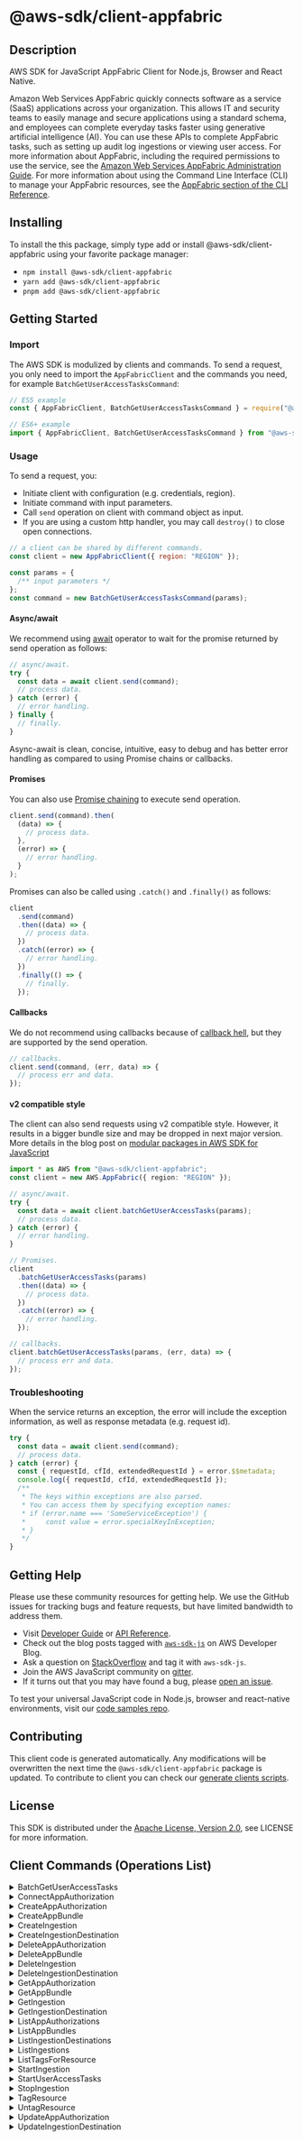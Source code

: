 <!-- generated file, do not edit directly -->

# @aws-sdk/client-appfabric

## Description

AWS SDK for JavaScript AppFabric Client for Node.js, Browser and React Native.

<p>Amazon Web Services AppFabric quickly connects software as a service (SaaS) applications across your
organization. This allows IT and security teams to easily manage and secure applications
using a standard schema, and employees can complete everyday tasks faster using generative
artificial intelligence (AI). You can use these APIs to complete AppFabric tasks, such as
setting up audit log ingestions or viewing user access. For more information about AppFabric,
including the required permissions to use the service, see the <a href="https://docs.aws.amazon.com/appfabric/latest/adminguide/">Amazon Web Services AppFabric Administration Guide</a>. For more
information about using the Command Line Interface (CLI) to manage your
AppFabric resources, see the <a href="https://docs.aws.amazon.com/cli/latest/reference/appfabric/index.html">AppFabric section of the CLI
Reference</a>.</p>

## Installing

To install the this package, simply type add or install @aws-sdk/client-appfabric
using your favorite package manager:

- `npm install @aws-sdk/client-appfabric`
- `yarn add @aws-sdk/client-appfabric`
- `pnpm add @aws-sdk/client-appfabric`

## Getting Started

### Import

The AWS SDK is modulized by clients and commands.
To send a request, you only need to import the `AppFabricClient` and
the commands you need, for example `BatchGetUserAccessTasksCommand`:

```js
// ES5 example
const { AppFabricClient, BatchGetUserAccessTasksCommand } = require("@aws-sdk/client-appfabric");
```

```ts
// ES6+ example
import { AppFabricClient, BatchGetUserAccessTasksCommand } from "@aws-sdk/client-appfabric";
```

### Usage

To send a request, you:

- Initiate client with configuration (e.g. credentials, region).
- Initiate command with input parameters.
- Call `send` operation on client with command object as input.
- If you are using a custom http handler, you may call `destroy()` to close open connections.

```js
// a client can be shared by different commands.
const client = new AppFabricClient({ region: "REGION" });

const params = {
  /** input parameters */
};
const command = new BatchGetUserAccessTasksCommand(params);
```

#### Async/await

We recommend using [await](https://developer.mozilla.org/en-US/docs/Web/JavaScript/Reference/Operators/await)
operator to wait for the promise returned by send operation as follows:

```js
// async/await.
try {
  const data = await client.send(command);
  // process data.
} catch (error) {
  // error handling.
} finally {
  // finally.
}
```

Async-await is clean, concise, intuitive, easy to debug and has better error handling
as compared to using Promise chains or callbacks.

#### Promises

You can also use [Promise chaining](https://developer.mozilla.org/en-US/docs/Web/JavaScript/Guide/Using_promises#chaining)
to execute send operation.

```js
client.send(command).then(
  (data) => {
    // process data.
  },
  (error) => {
    // error handling.
  }
);
```

Promises can also be called using `.catch()` and `.finally()` as follows:

```js
client
  .send(command)
  .then((data) => {
    // process data.
  })
  .catch((error) => {
    // error handling.
  })
  .finally(() => {
    // finally.
  });
```

#### Callbacks

We do not recommend using callbacks because of [callback hell](http://callbackhell.com/),
but they are supported by the send operation.

```js
// callbacks.
client.send(command, (err, data) => {
  // process err and data.
});
```

#### v2 compatible style

The client can also send requests using v2 compatible style.
However, it results in a bigger bundle size and may be dropped in next major version. More details in the blog post
on [modular packages in AWS SDK for JavaScript](https://aws.amazon.com/blogs/developer/modular-packages-in-aws-sdk-for-javascript/)

```ts
import * as AWS from "@aws-sdk/client-appfabric";
const client = new AWS.AppFabric({ region: "REGION" });

// async/await.
try {
  const data = await client.batchGetUserAccessTasks(params);
  // process data.
} catch (error) {
  // error handling.
}

// Promises.
client
  .batchGetUserAccessTasks(params)
  .then((data) => {
    // process data.
  })
  .catch((error) => {
    // error handling.
  });

// callbacks.
client.batchGetUserAccessTasks(params, (err, data) => {
  // process err and data.
});
```

### Troubleshooting

When the service returns an exception, the error will include the exception information,
as well as response metadata (e.g. request id).

```js
try {
  const data = await client.send(command);
  // process data.
} catch (error) {
  const { requestId, cfId, extendedRequestId } = error.$$metadata;
  console.log({ requestId, cfId, extendedRequestId });
  /**
   * The keys within exceptions are also parsed.
   * You can access them by specifying exception names:
   * if (error.name === 'SomeServiceException') {
   *     const value = error.specialKeyInException;
   * }
   */
}
```

## Getting Help

Please use these community resources for getting help.
We use the GitHub issues for tracking bugs and feature requests, but have limited bandwidth to address them.

- Visit [Developer Guide](https://docs.aws.amazon.com/sdk-for-javascript/v3/developer-guide/welcome.html)
  or [API Reference](https://docs.aws.amazon.com/AWSJavaScriptSDK/v3/latest/index.html).
- Check out the blog posts tagged with [`aws-sdk-js`](https://aws.amazon.com/blogs/developer/tag/aws-sdk-js/)
  on AWS Developer Blog.
- Ask a question on [StackOverflow](https://stackoverflow.com/questions/tagged/aws-sdk-js) and tag it with `aws-sdk-js`.
- Join the AWS JavaScript community on [gitter](https://gitter.im/aws/aws-sdk-js-v3).
- If it turns out that you may have found a bug, please [open an issue](https://github.com/aws/aws-sdk-js-v3/issues/new/choose).

To test your universal JavaScript code in Node.js, browser and react-native environments,
visit our [code samples repo](https://github.com/aws-samples/aws-sdk-js-tests).

## Contributing

This client code is generated automatically. Any modifications will be overwritten the next time the `@aws-sdk/client-appfabric` package is updated.
To contribute to client you can check our [generate clients scripts](https://github.com/aws/aws-sdk-js-v3/tree/main/scripts/generate-clients).

## License

This SDK is distributed under the
[Apache License, Version 2.0](http://www.apache.org/licenses/LICENSE-2.0),
see LICENSE for more information.

## Client Commands (Operations List)

<details>
<summary>
BatchGetUserAccessTasks
</summary>

[Command API Reference](https://docs.aws.amazon.com/AWSJavaScriptSDK/v3/latest/clients/client-appfabric/classes/batchgetuseraccesstaskscommand.html) / [Input](https://docs.aws.amazon.com/AWSJavaScriptSDK/v3/latest/clients/client-appfabric/interfaces/batchgetuseraccesstaskscommandinput.html) / [Output](https://docs.aws.amazon.com/AWSJavaScriptSDK/v3/latest/clients/client-appfabric/interfaces/batchgetuseraccesstaskscommandoutput.html)

</details>
<details>
<summary>
ConnectAppAuthorization
</summary>

[Command API Reference](https://docs.aws.amazon.com/AWSJavaScriptSDK/v3/latest/clients/client-appfabric/classes/connectappauthorizationcommand.html) / [Input](https://docs.aws.amazon.com/AWSJavaScriptSDK/v3/latest/clients/client-appfabric/interfaces/connectappauthorizationcommandinput.html) / [Output](https://docs.aws.amazon.com/AWSJavaScriptSDK/v3/latest/clients/client-appfabric/interfaces/connectappauthorizationcommandoutput.html)

</details>
<details>
<summary>
CreateAppAuthorization
</summary>

[Command API Reference](https://docs.aws.amazon.com/AWSJavaScriptSDK/v3/latest/clients/client-appfabric/classes/createappauthorizationcommand.html) / [Input](https://docs.aws.amazon.com/AWSJavaScriptSDK/v3/latest/clients/client-appfabric/interfaces/createappauthorizationcommandinput.html) / [Output](https://docs.aws.amazon.com/AWSJavaScriptSDK/v3/latest/clients/client-appfabric/interfaces/createappauthorizationcommandoutput.html)

</details>
<details>
<summary>
CreateAppBundle
</summary>

[Command API Reference](https://docs.aws.amazon.com/AWSJavaScriptSDK/v3/latest/clients/client-appfabric/classes/createappbundlecommand.html) / [Input](https://docs.aws.amazon.com/AWSJavaScriptSDK/v3/latest/clients/client-appfabric/interfaces/createappbundlecommandinput.html) / [Output](https://docs.aws.amazon.com/AWSJavaScriptSDK/v3/latest/clients/client-appfabric/interfaces/createappbundlecommandoutput.html)

</details>
<details>
<summary>
CreateIngestion
</summary>

[Command API Reference](https://docs.aws.amazon.com/AWSJavaScriptSDK/v3/latest/clients/client-appfabric/classes/createingestioncommand.html) / [Input](https://docs.aws.amazon.com/AWSJavaScriptSDK/v3/latest/clients/client-appfabric/interfaces/createingestioncommandinput.html) / [Output](https://docs.aws.amazon.com/AWSJavaScriptSDK/v3/latest/clients/client-appfabric/interfaces/createingestioncommandoutput.html)

</details>
<details>
<summary>
CreateIngestionDestination
</summary>

[Command API Reference](https://docs.aws.amazon.com/AWSJavaScriptSDK/v3/latest/clients/client-appfabric/classes/createingestiondestinationcommand.html) / [Input](https://docs.aws.amazon.com/AWSJavaScriptSDK/v3/latest/clients/client-appfabric/interfaces/createingestiondestinationcommandinput.html) / [Output](https://docs.aws.amazon.com/AWSJavaScriptSDK/v3/latest/clients/client-appfabric/interfaces/createingestiondestinationcommandoutput.html)

</details>
<details>
<summary>
DeleteAppAuthorization
</summary>

[Command API Reference](https://docs.aws.amazon.com/AWSJavaScriptSDK/v3/latest/clients/client-appfabric/classes/deleteappauthorizationcommand.html) / [Input](https://docs.aws.amazon.com/AWSJavaScriptSDK/v3/latest/clients/client-appfabric/interfaces/deleteappauthorizationcommandinput.html) / [Output](https://docs.aws.amazon.com/AWSJavaScriptSDK/v3/latest/clients/client-appfabric/interfaces/deleteappauthorizationcommandoutput.html)

</details>
<details>
<summary>
DeleteAppBundle
</summary>

[Command API Reference](https://docs.aws.amazon.com/AWSJavaScriptSDK/v3/latest/clients/client-appfabric/classes/deleteappbundlecommand.html) / [Input](https://docs.aws.amazon.com/AWSJavaScriptSDK/v3/latest/clients/client-appfabric/interfaces/deleteappbundlecommandinput.html) / [Output](https://docs.aws.amazon.com/AWSJavaScriptSDK/v3/latest/clients/client-appfabric/interfaces/deleteappbundlecommandoutput.html)

</details>
<details>
<summary>
DeleteIngestion
</summary>

[Command API Reference](https://docs.aws.amazon.com/AWSJavaScriptSDK/v3/latest/clients/client-appfabric/classes/deleteingestioncommand.html) / [Input](https://docs.aws.amazon.com/AWSJavaScriptSDK/v3/latest/clients/client-appfabric/interfaces/deleteingestioncommandinput.html) / [Output](https://docs.aws.amazon.com/AWSJavaScriptSDK/v3/latest/clients/client-appfabric/interfaces/deleteingestioncommandoutput.html)

</details>
<details>
<summary>
DeleteIngestionDestination
</summary>

[Command API Reference](https://docs.aws.amazon.com/AWSJavaScriptSDK/v3/latest/clients/client-appfabric/classes/deleteingestiondestinationcommand.html) / [Input](https://docs.aws.amazon.com/AWSJavaScriptSDK/v3/latest/clients/client-appfabric/interfaces/deleteingestiondestinationcommandinput.html) / [Output](https://docs.aws.amazon.com/AWSJavaScriptSDK/v3/latest/clients/client-appfabric/interfaces/deleteingestiondestinationcommandoutput.html)

</details>
<details>
<summary>
GetAppAuthorization
</summary>

[Command API Reference](https://docs.aws.amazon.com/AWSJavaScriptSDK/v3/latest/clients/client-appfabric/classes/getappauthorizationcommand.html) / [Input](https://docs.aws.amazon.com/AWSJavaScriptSDK/v3/latest/clients/client-appfabric/interfaces/getappauthorizationcommandinput.html) / [Output](https://docs.aws.amazon.com/AWSJavaScriptSDK/v3/latest/clients/client-appfabric/interfaces/getappauthorizationcommandoutput.html)

</details>
<details>
<summary>
GetAppBundle
</summary>

[Command API Reference](https://docs.aws.amazon.com/AWSJavaScriptSDK/v3/latest/clients/client-appfabric/classes/getappbundlecommand.html) / [Input](https://docs.aws.amazon.com/AWSJavaScriptSDK/v3/latest/clients/client-appfabric/interfaces/getappbundlecommandinput.html) / [Output](https://docs.aws.amazon.com/AWSJavaScriptSDK/v3/latest/clients/client-appfabric/interfaces/getappbundlecommandoutput.html)

</details>
<details>
<summary>
GetIngestion
</summary>

[Command API Reference](https://docs.aws.amazon.com/AWSJavaScriptSDK/v3/latest/clients/client-appfabric/classes/getingestioncommand.html) / [Input](https://docs.aws.amazon.com/AWSJavaScriptSDK/v3/latest/clients/client-appfabric/interfaces/getingestioncommandinput.html) / [Output](https://docs.aws.amazon.com/AWSJavaScriptSDK/v3/latest/clients/client-appfabric/interfaces/getingestioncommandoutput.html)

</details>
<details>
<summary>
GetIngestionDestination
</summary>

[Command API Reference](https://docs.aws.amazon.com/AWSJavaScriptSDK/v3/latest/clients/client-appfabric/classes/getingestiondestinationcommand.html) / [Input](https://docs.aws.amazon.com/AWSJavaScriptSDK/v3/latest/clients/client-appfabric/interfaces/getingestiondestinationcommandinput.html) / [Output](https://docs.aws.amazon.com/AWSJavaScriptSDK/v3/latest/clients/client-appfabric/interfaces/getingestiondestinationcommandoutput.html)

</details>
<details>
<summary>
ListAppAuthorizations
</summary>

[Command API Reference](https://docs.aws.amazon.com/AWSJavaScriptSDK/v3/latest/clients/client-appfabric/classes/listappauthorizationscommand.html) / [Input](https://docs.aws.amazon.com/AWSJavaScriptSDK/v3/latest/clients/client-appfabric/interfaces/listappauthorizationscommandinput.html) / [Output](https://docs.aws.amazon.com/AWSJavaScriptSDK/v3/latest/clients/client-appfabric/interfaces/listappauthorizationscommandoutput.html)

</details>
<details>
<summary>
ListAppBundles
</summary>

[Command API Reference](https://docs.aws.amazon.com/AWSJavaScriptSDK/v3/latest/clients/client-appfabric/classes/listappbundlescommand.html) / [Input](https://docs.aws.amazon.com/AWSJavaScriptSDK/v3/latest/clients/client-appfabric/interfaces/listappbundlescommandinput.html) / [Output](https://docs.aws.amazon.com/AWSJavaScriptSDK/v3/latest/clients/client-appfabric/interfaces/listappbundlescommandoutput.html)

</details>
<details>
<summary>
ListIngestionDestinations
</summary>

[Command API Reference](https://docs.aws.amazon.com/AWSJavaScriptSDK/v3/latest/clients/client-appfabric/classes/listingestiondestinationscommand.html) / [Input](https://docs.aws.amazon.com/AWSJavaScriptSDK/v3/latest/clients/client-appfabric/interfaces/listingestiondestinationscommandinput.html) / [Output](https://docs.aws.amazon.com/AWSJavaScriptSDK/v3/latest/clients/client-appfabric/interfaces/listingestiondestinationscommandoutput.html)

</details>
<details>
<summary>
ListIngestions
</summary>

[Command API Reference](https://docs.aws.amazon.com/AWSJavaScriptSDK/v3/latest/clients/client-appfabric/classes/listingestionscommand.html) / [Input](https://docs.aws.amazon.com/AWSJavaScriptSDK/v3/latest/clients/client-appfabric/interfaces/listingestionscommandinput.html) / [Output](https://docs.aws.amazon.com/AWSJavaScriptSDK/v3/latest/clients/client-appfabric/interfaces/listingestionscommandoutput.html)

</details>
<details>
<summary>
ListTagsForResource
</summary>

[Command API Reference](https://docs.aws.amazon.com/AWSJavaScriptSDK/v3/latest/clients/client-appfabric/classes/listtagsforresourcecommand.html) / [Input](https://docs.aws.amazon.com/AWSJavaScriptSDK/v3/latest/clients/client-appfabric/interfaces/listtagsforresourcecommandinput.html) / [Output](https://docs.aws.amazon.com/AWSJavaScriptSDK/v3/latest/clients/client-appfabric/interfaces/listtagsforresourcecommandoutput.html)

</details>
<details>
<summary>
StartIngestion
</summary>

[Command API Reference](https://docs.aws.amazon.com/AWSJavaScriptSDK/v3/latest/clients/client-appfabric/classes/startingestioncommand.html) / [Input](https://docs.aws.amazon.com/AWSJavaScriptSDK/v3/latest/clients/client-appfabric/interfaces/startingestioncommandinput.html) / [Output](https://docs.aws.amazon.com/AWSJavaScriptSDK/v3/latest/clients/client-appfabric/interfaces/startingestioncommandoutput.html)

</details>
<details>
<summary>
StartUserAccessTasks
</summary>

[Command API Reference](https://docs.aws.amazon.com/AWSJavaScriptSDK/v3/latest/clients/client-appfabric/classes/startuseraccesstaskscommand.html) / [Input](https://docs.aws.amazon.com/AWSJavaScriptSDK/v3/latest/clients/client-appfabric/interfaces/startuseraccesstaskscommandinput.html) / [Output](https://docs.aws.amazon.com/AWSJavaScriptSDK/v3/latest/clients/client-appfabric/interfaces/startuseraccesstaskscommandoutput.html)

</details>
<details>
<summary>
StopIngestion
</summary>

[Command API Reference](https://docs.aws.amazon.com/AWSJavaScriptSDK/v3/latest/clients/client-appfabric/classes/stopingestioncommand.html) / [Input](https://docs.aws.amazon.com/AWSJavaScriptSDK/v3/latest/clients/client-appfabric/interfaces/stopingestioncommandinput.html) / [Output](https://docs.aws.amazon.com/AWSJavaScriptSDK/v3/latest/clients/client-appfabric/interfaces/stopingestioncommandoutput.html)

</details>
<details>
<summary>
TagResource
</summary>

[Command API Reference](https://docs.aws.amazon.com/AWSJavaScriptSDK/v3/latest/clients/client-appfabric/classes/tagresourcecommand.html) / [Input](https://docs.aws.amazon.com/AWSJavaScriptSDK/v3/latest/clients/client-appfabric/interfaces/tagresourcecommandinput.html) / [Output](https://docs.aws.amazon.com/AWSJavaScriptSDK/v3/latest/clients/client-appfabric/interfaces/tagresourcecommandoutput.html)

</details>
<details>
<summary>
UntagResource
</summary>

[Command API Reference](https://docs.aws.amazon.com/AWSJavaScriptSDK/v3/latest/clients/client-appfabric/classes/untagresourcecommand.html) / [Input](https://docs.aws.amazon.com/AWSJavaScriptSDK/v3/latest/clients/client-appfabric/interfaces/untagresourcecommandinput.html) / [Output](https://docs.aws.amazon.com/AWSJavaScriptSDK/v3/latest/clients/client-appfabric/interfaces/untagresourcecommandoutput.html)

</details>
<details>
<summary>
UpdateAppAuthorization
</summary>

[Command API Reference](https://docs.aws.amazon.com/AWSJavaScriptSDK/v3/latest/clients/client-appfabric/classes/updateappauthorizationcommand.html) / [Input](https://docs.aws.amazon.com/AWSJavaScriptSDK/v3/latest/clients/client-appfabric/interfaces/updateappauthorizationcommandinput.html) / [Output](https://docs.aws.amazon.com/AWSJavaScriptSDK/v3/latest/clients/client-appfabric/interfaces/updateappauthorizationcommandoutput.html)

</details>
<details>
<summary>
UpdateIngestionDestination
</summary>

[Command API Reference](https://docs.aws.amazon.com/AWSJavaScriptSDK/v3/latest/clients/client-appfabric/classes/updateingestiondestinationcommand.html) / [Input](https://docs.aws.amazon.com/AWSJavaScriptSDK/v3/latest/clients/client-appfabric/interfaces/updateingestiondestinationcommandinput.html) / [Output](https://docs.aws.amazon.com/AWSJavaScriptSDK/v3/latest/clients/client-appfabric/interfaces/updateingestiondestinationcommandoutput.html)

</details>
